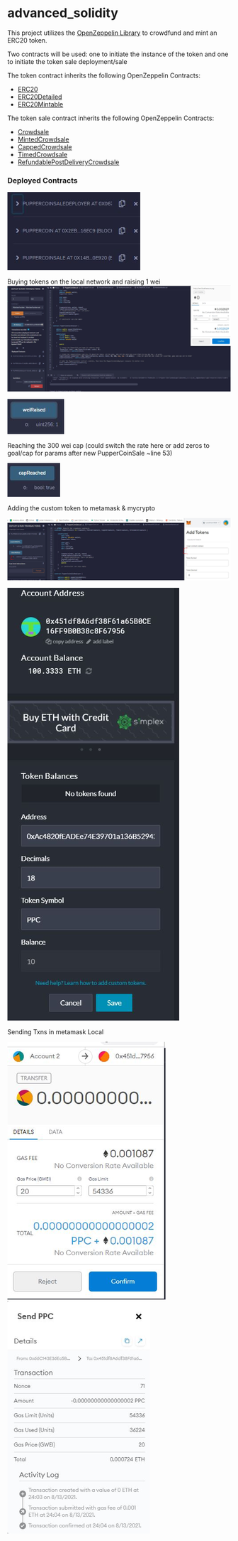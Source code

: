 # advanced_solidity

This project utilizes the [OpenZeppelin Library](https://github.com/OpenZeppelin/openzeppelin-contracts/tree/release-v2.5.0/contracts) to crowdfund and mint an ERC20 token.


Two contracts will be used: one to initiate the instance of the token and one to initiate the token sale deployment/sale 

The token contract inherits the following OpenZeppelin Contracts:
- [ERC20](https://github.com/OpenZeppelin/openzeppelin-contracts/blob/release-v2.5.0/contracts/token/ERC20/ERC20.sol)
- [ERC20Detailed](https://github.com/OpenZeppelin/openzeppelin-contracts/blob/release-v2.5.0/contracts/token/ERC20/ERC20Detailed.sol)
- [ERC20Mintable](https://github.com/OpenZeppelin/openzeppelin-contracts/blob/release-v2.5.0/contracts/token/ERC20/ERC20Mintable.sol)


The token sale contract inherits the following OpenZeppelin Contracts:

- [Crowdsale](https://github.com/OpenZeppelin/openzeppelin-contracts/blob/release-v2.5.0/contracts/crowdsale/Crowdsale.sol)
- [MintedCrowdsale](https://github.com/OpenZeppelin/openzeppelin-contracts/blob/release-v2.5.0/contracts/crowdsale/emission/MintedCrowdsale.sol)
- [CappedCrowdsale](https://github.com/OpenZeppelin/openzeppelin-contracts/blob/release-v2.5.0/contracts/crowdsale/validation/CappedCrowdsale.sol)
- [TimedCrowdsale]( https://github.com/OpenZeppelin/openzeppelin-contracts/blob/release-v2.5.0/contracts/crowdsale/validation/TimedCrowdsale.sol)
- [RefundablePostDeliveryCrowdsale](https://github.com/OpenZeppelin/openzeppelin-contracts/blob/release-v2.5.0/contracts/crowdsale/distribution/RefundablePostDeliveryCrowdsale.sol)


### Deployed Contracts
![Puppercoin, PupperSale, & Deployer Contracts](/screenshots\contractsdeployed.JPG)

Buying tokens on the local network and raising 1 wei
![](/screenshots\buytokenlocal.JPG)


![](/screenshots\oneweilocal.JPG)

Reaching the 300 wei cap (could switch the rate here or add zeros to goal/cap for params after new PupperCoinSale ~line 53)

![](/screenshots\capreachedlocal.JPG)

Adding the custom token to metamask & mycrypto

![MetaMask](/screenshots\addtokenmetamask.JPG) 

![MyCrypto](/screenshots\mycryptotokenbalance.JPG)


Sending Txns in metamask Local

![](/screenshots\sendtxnmetamask.JPG)
![](/screenshots\sendtxnmetamaskreceipt.JPG)





 

 

 



 
